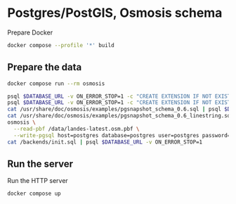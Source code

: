 # Postgres/PostGIS, Osmosis schema

Prepare Docker
```sh
docker compose --profile '*' build
```

## Prepare the data

```sh
docker compose run --rm osmosis
```

```sh
psql $DATABASE_URL -v ON_ERROR_STOP=1 -c "CREATE EXTENSION IF NOT EXISTS hstore;"
psql $DATABASE_URL -v ON_ERROR_STOP=1 -c "CREATE EXTENSION IF NOT EXISTS postgis;"
cat /usr/share/doc/osmosis/examples/pgsnapshot_schema_0.6.sql | psql $DATABASE_URL -v ON_ERROR_STOP=1
cat /usr/share/doc/osmosis/examples/pgsnapshot_schema_0.6_linestring.sql | psql $DATABASE_URL -v ON_ERROR_STOP=1
osmosis \
  --read-pbf /data/landes-latest.osm.pbf \
  --write-pgsql host=postgres database=postgres user=postgres password=postgres
cat /backends/init.sql | psql $DATABASE_URL -v ON_ERROR_STOP=1
```

## Run the server

Run the HTTP server
```
docker compose up
```
